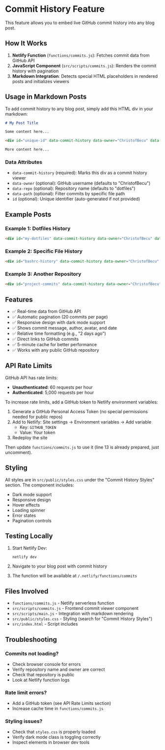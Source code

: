 # Commit History Feature

This feature allows you to embed live GitHub commit history into any blog post.

## How It Works

1. **Netlify Function** (`functions/commits.js`): Fetches commit data from GitHub API
2. **JavaScript Component** (`src/scripts/commits.js`): Renders the commit history with pagination
3. **Markdown Integration**: Detects special HTML placeholders in rendered posts and initializes viewers

## Usage in Markdown Posts

To add commit history to any blog post, simply add this HTML div in your markdown:

```markdown
# My Post Title

Some content here...

<div id="unique-id" data-commit-history data-owner="ChristofBecu" data-repo="dotfiles"></div>

More content here...
```

### Data Attributes

- `data-commit-history` (required): Marks this div as a commit history viewer
- `data-owner` (optional): GitHub username (defaults to "ChristofBecu")
- `data-repo` (optional): Repository name (defaults to "dotfiles")
- `data-path` (optional): Filter commits by specific file path
- `id` (optional): Unique identifier (auto-generated if not provided)

## Example Posts

### Example 1: Dotfiles History

```markdown
<div id="my-dotfiles" data-commit-history data-owner="ChristofBecu" data-repo="dotfiles"></div>
```

### Example 2: Specific File History

```markdown
<div id="bashrc-history" data-commit-history data-owner="ChristofBecu" data-repo="dotfiles" data-path=".bashrc"></div>
```

### Example 3: Another Repository

```markdown
<div id="project-commits" data-commit-history data-owner="ChristofBecu" data-repo="my-awesome-project"></div>
```

## Features

- ✅ Real-time data from GitHub API
- ✅ Automatic pagination (20 commits per page)
- ✅ Responsive design with dark mode support
- ✅ Shows commit message, author, avatar, and date
- ✅ Relative time formatting (e.g., "2 days ago")
- ✅ Direct links to GitHub commits
- ✅ 5-minute cache for better performance
- ✅ Works with any public GitHub repository

## API Rate Limits

GitHub API has rate limits:
- **Unauthenticated**: 60 requests per hour
- **Authenticated**: 5,000 requests per hour

To increase rate limits, add a GitHub token to Netlify environment variables:

1. Generate a GitHub Personal Access Token (no special permissions needed for public repos)
2. Add to Netlify: Site settings → Environment variables → Add variable
   - Key: `GITHUB_TOKEN`
   - Value: Your token
3. Redeploy the site

Then update `functions/commits.js` to use it (line 13 is already prepared, just uncomment).

## Styling

All styles are in `src/public/styles.css` under the "Commit History Styles" section. The component includes:

- Dark mode support
- Responsive design
- Hover effects
- Loading spinner
- Error states
- Pagination controls

## Testing Locally

1. Start Netlify Dev:
   ```bash
   netlify dev
   ```

2. Navigate to your blog post with commit history

3. The function will be available at `/.netlify/functions/commits`

## Files Involved

- `functions/commits.js` - Netlify serverless function
- `src/scripts/commits.js` - Frontend commit viewer component
- `src/scripts/main.js` - Integration with markdown rendering
- `src/public/styles.css` - Styling (search for "Commit History Styles")
- `src/index.html` - Script includes

## Troubleshooting

### Commits not loading?
- Check browser console for errors
- Verify repository name and owner are correct
- Check that repository is public
- Look at Netlify function logs

### Rate limit errors?
- Add a GitHub token (see API Rate Limits section)
- Increase cache time in `functions/commits.js`

### Styling issues?
- Check that `styles.css` is properly loaded
- Verify dark mode class is toggling correctly
- Inspect elements in browser dev tools
